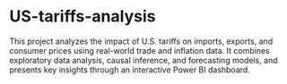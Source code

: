 # US-tariffs-analysis
This project analyzes the impact of U.S. tariffs on imports, exports, and consumer prices using real-world trade and inflation data. It combines exploratory data analysis, causal inference, and forecasting models, and presents key insights through an interactive Power BI dashboard.
